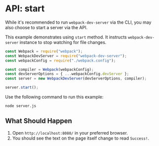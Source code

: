# API: start

While it's recommended to run `webpack-dev-server` via the CLI, you may also
choose to start a server via the API.

This example demonstrates using `start` method. It instructs `webpack-dev-server` instance to stop watching for file changes.

```js
const Webpack = require("webpack");
const WebpackDevServer = require("webpack-dev-server");
const webpackConfig = require("./webpack.config");

const compiler = Webpack(webpackConfig);
const devServerOptions = { ...webpackConfig.devServer };
const server = new WebpackDevServer(devServerOptions, compiler);

server.start();
```

Use the following command to run this example:

```console
node server.js
```

## What Should Happen

1. Open `http://localhost:8080/` in your preferred browser.
2. You should see the text on the page itself change to read `Success!`.

